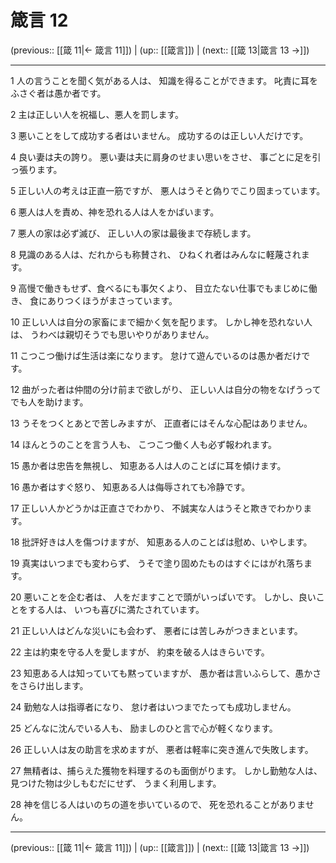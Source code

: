 # 箴言 12

(previous:: [[箴 11|← 箴言 11]]) | (up:: [[箴言]]) | (next:: [[箴 13|箴言 13 →]])

***


1 人の言うことを聞く気がある人は、 知識を得ることができます。 叱責に耳をふさぐ者は愚か者です。 

2 主は正しい人を祝福し、悪人を罰します。 

3 悪いことをして成功する者はいません。 成功するのは正しい人だけです。 

4 良い妻は夫の誇り。 悪い妻は夫に肩身のせまい思いをさせ、 事ごとに足を引っ張ります。 

5 正しい人の考えは正直一筋ですが、 悪人はうそと偽りでこり固まっています。 

6 悪人は人を責め、神を恐れる人は人をかばいます。 

7 悪人の家は必ず滅び、 正しい人の家は最後まで存続します。 

8 見識のある人は、だれからも称賛され、 ひねくれ者はみんなに軽蔑されます。 

9 高慢で働きもせず、食べるにも事欠くより、 目立たない仕事でもまじめに働き、 食にありつくほうがまさっています。 

10 正しい人は自分の家畜にまで細かく気を配ります。 しかし神を恐れない人は、 うわべは親切そうでも思いやりがありません。 

11 こつこつ働けば生活は楽になります。 怠けて遊んでいるのは愚か者だけです。 

12 曲がった者は仲間の分け前まで欲しがり、 正しい人は自分の物をなげうってでも人を助けます。 

13 うそをつくとあとで苦しみますが、 正直者にはそんな心配はありません。 

14 ほんとうのことを言う人も、 こつこつ働く人も必ず報われます。 

15 愚か者は忠告を無視し、 知恵ある人は人のことばに耳を傾けます。 

16 愚か者はすぐ怒り、 知恵ある人は侮辱されても冷静です。 

17 正しい人かどうかは正直さでわかり、 不誠実な人はうそと欺きでわかります。 

18 批評好きは人を傷つけますが、 知恵ある人のことばは慰め、いやします。 

19 真実はいつまでも変わらず、 うそで塗り固めたものはすぐにはがれ落ちます。 

20 悪いことを企む者は、 人をだますことで頭がいっぱいです。 しかし、良いことをする人は、 いつも喜びに満たされています。 

21 正しい人はどんな災いにも会わず、 悪者には苦しみがつきまといます。 

22 主は約束を守る人を愛しますが、 約束を破る人はきらいです。 

23 知恵ある人は知っていても黙っていますが、 愚か者は言いふらして、愚かさをさらけ出します。 

24 勤勉な人は指導者になり、 怠け者はいつまでたっても成功しません。 

25 どんなに沈んでいる人も、 励ましのひと言で心が軽くなります。 

26 正しい人は友の助言を求めますが、 悪者は軽率に突き進んで失敗します。 

27 無精者は、捕らえた獲物を料理するのも面倒がります。 しかし勤勉な人は、見つけた物は少しもむだにせず、 うまく利用します。 

28 神を信じる人はいのちの道を歩いているので、 死を恐れることがありません。

***

(previous:: [[箴 11|← 箴言 11]]) | (up:: [[箴言]]) | (next:: [[箴 13|箴言 13 →]])
